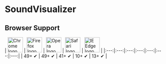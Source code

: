 # SoundVisualizer

## Browser Support


| <img src="https://clipboardjs.com/assets/images/chrome.png" width="48px" height="48px" alt="Chrome logo"> | <img  src="https://clipboardjs.com/assets/images/firefox.png" width="48px" height="48px" alt="Firefox logo"> | <img src="https://clipboardjs.com/assets/images/opera.png" width="48px" height="48px" alt="Opera logo"> | <img src="https://clipboardjs.com/assets/images/safari.png" width="48px" height="48px" alt="Safari logo"> |
<img src="https://www.google.co.kr/url?sa=i&rct=j&q=&esrc=s&source=images&cd=&cad=rja&uact=8&ved=0ahUKEwjNnLCa25nRAhXDX5QKHb1sA2oQjRwIBw&url=http%3A%2F%2Fwww.theverge.com%2F2015%2F4%2F29%2F8516339%2Fmicrosoft-edge-logo-build-2015&psig=AFQjCNEKTyJUCR0eIjlyE-jZY8JfNpVlgg&ust=1483111548507867" width="48px" height="48px" alt="IE Edge logo"> |
|:---:|:---:|:---:|:---:|:---:|:---:|:---:|
| 49+ ✔ | 49+ ✔ | 41+ ✔ | 10+ ✔ | 13+ ✔ |
